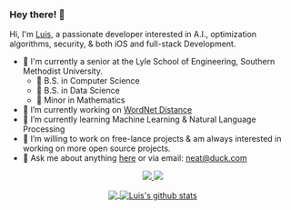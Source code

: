 ### Hey there! 👋

Hi, I'm [Luis](https://luisegarduno.github.io), a passionate developer interested in A.I., optimization algorithms, security, & both iOS and full-stack Development.
- 🏫 I'm currently a senior at the Lyle School of Engineering, Southern Methodist University.
     - 📜 B.S. in Computer Science
     - 📜 B.S. in Data Science
     - 📜 Minor in Mathematics
- 🔭 I’m currently working on [WordNet Distance](https://github.com/luisegarduno/NLP-Projects)
- 🌱 I’m currently learning Machine Learning & Natural Language Processing
- 👯 I’m willing to work on free-lance projects & am always interested in working on more open source projects.
- 💬 Ask me about anything [here](https://github.com/luisegarduno/luisegarduno/issues) or via email: neat@duck.com

<p align="center">
  <a href="https://www.linkedin.com/in/luisegarduno/">
    <img src="https://img.shields.io/badge/-LinkedIn-blue?style=flat-square&logo=Linkedin&logoColor=white&link=https://www.linkedin.com/in/luisegarduno/"/>
  </a>
  <a href="https://www.linkedin.com/in/luisegarduno/">
    <img src="https://hits.seeyoufarm.com/api/count/incr/badge.svg?url=https://github.com/luisegarduno&count_bg=%236BE3D4&title_bg=%23555555&icon=&icon_color=%23E7E7E7&title=Profile-Visits&edge_flat=false"/>
  </a>
</p>

<p align="center">
  <a href="https://github.com/luisegarduno/github-readme-stats">
    <img align="center" src="https://github-readme-stats.vercel.app/api/top-langs/?username=luisegarduno&layout=compact&langs_count=8&count_private=true&theme=radical" />
  </a>
  <a href="https://github.com/luisegarduno/github-readme-stats">
    <img align="center" src="https://github-readme-stats.vercel.app/api?username=luisegarduno&show_icons=true&count_private=true&include_all_commits=true&theme=radical" alt="Luis's github stats" />
  </a>
</p>

<!-- p align="center">
     <a href="https://github.com/luisegarduno/JSON_SearchEngine">
          <img align="center" src="https://github-readme-stats.vercel.app/api/pin/?username=luisegarduno&repo=JSON_SearchEngine&theme=radical" />
     </a>
     <a href="https://github.com/luisegarduno/Various-ShortestPath-Algorithms">
          <img align="center" src="https://github-readme-stats.vercel.app/api/pin/?username=luisegarduno&repo=Various-ShortestPath-Algorithms&theme=radical" />
     </a>
     <a href="https://github.com/luisegarduno/MachineLearning_Projects">
          <img align="center" src="https://github-readme-stats.vercel.app/api/pin/?username=luisegarduno&repo=MachineLearning_Projects&theme=radical" />
     </a>
     <a href="https://github.com/luisegarduno/CampusPlus">
          <img align="center" src="https://github-readme-stats.vercel.app/api/pin/?username=luisegarduno&repo=CampusPlus&theme=radical" />
     </a>
     <a href="https://github.com/luisegarduno/WakeUpZoom">
          <img align="center" src="https://github-readme-stats.vercel.app/api/pin/?username=luisegarduno&repo=WakeUpZoom&theme=radical" />
     </a>
     <a href="https://github.com/luisegarduno/PHIL1319-FinalReview">
          <img align="center" src="https://github-readme-stats.vercel.app/api/pin/?username=luisegarduno&repo=PHIL1319-FinalReview&theme=radical" />
     </a>     
</p -->
